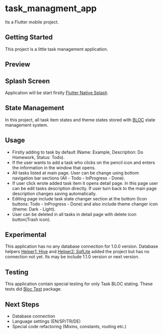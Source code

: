 # task_managment_app

Its a Flutter mobile project.

## Getting Started

This project is a little task management application.

## Preview

## Splash Screen

Application will be start firstly [Flutter Native Splash](https://pub.dev/documentation/flutter_native_splash/latest/)

## State Management

In this project, all task item states and theme states stored with [BLOC](https://bloclibrary.dev/#/)  state management system.

## Usage

- Firstly adding to task by default (Name: Example, Description: Do Homework, Status: Todo).
- If the user wants to add a task who clicks on the pencil icon and enters the information in the window that opens.
- All tasks listed at main page. User can be change using bottom navigation bar sections (All - Todo - InProgress - Done).
- If user click wrote added task item it opens detail page. In this page user can be edit tasks description directly. If user turn back to the main page description changes saving automatically.
- Editing page include task state changer section at the bottom (Icon buttons: Todo - InProgress - Done) and also include theme changer icon (theme: Dark - Light).
- User can be deleted in all tasks in detail page with delete icon button(Trash icon).

## Experimental

This application has no any database connection for 1.0.0 version. Database helpers [Helper1: Hive](https://pub.dev/documentation/hive/latest/) and [Helper2: SqfLite](https://pub.dev/documentation/sqflite/latest/) added the project but has no connection not yet. Its may be include 1.1.0 version or next version.

## Testing

This application contain special testing for only Task BLOC stating.
These tests did [Bloc Test](https://pub.dev/documentation/bloc_test/latest/) package.

## Next Steps

- Database connection
- Language settings (EN/SP/TR/DE)
- Special code refactoring (Mixins, constants, routing etc.)

